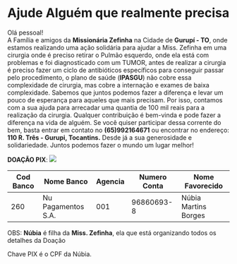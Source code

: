 # Ajude Alguém que realmente precisa

Olá pessoal! <br>
A Família e amigos da **Missionária Zefinha** na Cidade de **Gurupí - TO**, onde estamos realizando uma ação solidária para ajudar a Miss. Zefinha em uma cirurgia onde é preciso retirar o Pulmão esquerdo, onde ela está com problemas e foi diagnosticado com um TUMOR, antes de realizar a cirurgia é preciso fazer um ciclo de antibióticos específicos para conseguir passar pelo procedimento, o plano de saúde (**IPASGU**) não cobre essa complexidade de cirurgia, mas cobre a internação e exames de baixa complexidade.
Sabemos que juntos podemos fazer a diferença e levar um pouco de esperança para aqueles que mais precisam. Por isso, contamos com a sua ajuda para arrecadar uma quantia de 100 mil reais para a realização da cirurgia.
Qualquer contribuição é bem-vinda e pode fazer a diferença na vida de alguém. Se você quiser participar dessa corrente do bem, basta entrar em contato no **(65)992164671** ou encontrar no endereço: **110 R. Três - Gurupi, Tocantins.**
Desde já a sua generosidade e solidariedade. Juntos podemos fazer o mundo um lugar melhor!

**DOAÇÃO PIX**: ![](https://i.imgur.com/PyvupVn.png)


| Cod Banco | Nome Banco | Agencia | Numero Conta | Nome Favorecido |
| --- | --- | --- | --- | --- |
| 260    |    Nu Pagamentos S.A. | 001    |    96860693-8    |    Núbia Martins Borges    |

OBS: **Núbia** é filha da **Miss. Zefinha**, ela que está organizando todos os detalhes da Doação

Chave PIX é o CPF da Núbia.
